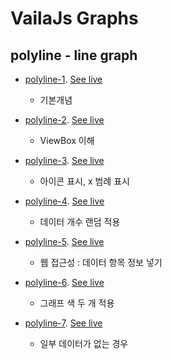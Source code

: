 
# VailaJs Graphs

## polyline - line graph
- [polyline-1](src/html/polyline-1.html). 
    [See live](https://thegicode.github.io/vanilaJS-lab/graphs/src/html/polyline-1.html)
    * 기본개념

- [polyline-2](src/html/polyline-2.html). 
    [See live](https://thegicode.github.io/vanilaJS-lab/graphs/src/html/polyline-2.html)
    * ViewBox 이해

- [polyline-3](src/html/polyline-3.html). 
    [See live](https://thegicode.github.io/vanilaJS-lab/graphs/src/html/polyline-3.html)
    * 아이콘 표시, x 범례 표시

- [polyline-4](src/html/polyline-4.html). 
    [See live](https://thegicode.github.io/vanilaJS-lab/graphs/src/html/polyline-4.html)
    * 데이터 개수 랜덤 적용

- [polyline-5](src/html/polyline-5.html). 
    [See live](https://thegicode.github.io/vanilaJS-lab/graphs/src/html/polyline-5.html)
    * 웹 접근성 : 데이터 항목 정보 넣기

- [polyline-6](src/html/polyline-6.html). 
    [See live](https://thegicode.github.io/vanilaJS-lab/graphs/src/html/polyline-6.html)
    * 그래프 색 두 개 적용

- [polyline-7](src/html/polyline-7.html). 
    [See live](https://thegicode.github.io/vanilaJS-lab/graphs/src/html/polyline-7.html)
    * 일부 데이터가 없는 경우